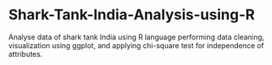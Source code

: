# Shark-Tank-India-Analysis-using-R
Analyse data of shark tank India using R language performing data cleaning, visualization using ggplot, and applying chi-square test for independence of attributes.
